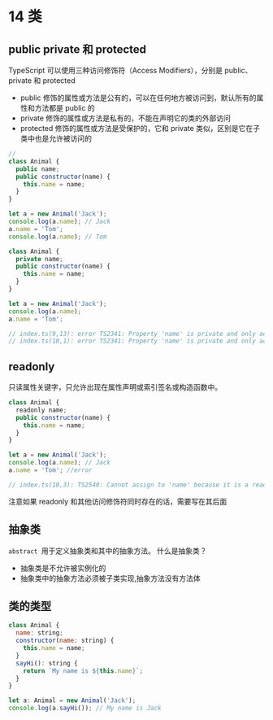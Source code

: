 # 14 类
## public private 和 protected
TypeScript 可以使用三种访问修饰符（Access Modifiers），分别是 public、private 和 protected
* public 修饰的属性或方法是公有的，可以在任何地方被访问到，默认所有的属性和方法都是 public 的
* private 修饰的属性或方法是私有的，不能在声明它的类的外部访问
* protected 修饰的属性或方法是受保护的，它和 private 类似，区别是它在子类中也是允许被访问的
```js
//
class Animal {
  public name;
  public constructor(name) {
    this.name = name;
  }
}

let a = new Animal('Jack');
console.log(a.name); // Jack
a.name = 'Tom';
console.log(a.name); // Tom
```
```js
class Animal {
  private name;
  public constructor(name) {
    this.name = name;
  }
}

let a = new Animal('Jack');
console.log(a.name);
a.name = 'Tom';

// index.ts(9,13): error TS2341: Property 'name' is private and only accessible within class 'Animal'.
// index.ts(10,1): error TS2341: Property 'name' is private and only accessible within class 'Animal'.
```
## readonly
只读属性关键字，只允许出现在属性声明或索引签名或构造函数中。
```js
class Animal {
  readonly name;
  public constructor(name) {
    this.name = name;
  }
}

let a = new Animal('Jack');
console.log(a.name); // Jack
a.name = 'Tom'; //error

// index.ts(10,3): TS2540: Cannot assign to 'name' because it is a read-only property.
```
注意如果 readonly 和其他访问修饰符同时存在的话，需要写在其后面
## 抽象类
```abstract ```用于定义抽象类和其中的抽象方法。
什么是抽象类？
* 抽象类是不允许被实例化的
* 抽象类中的抽象方法必须被子类实现,抽象方法没有方法体

## 类的类型
```js
class Animal {
  name: string;
  constructor(name: string) {
    this.name = name;
  }
  sayHi(): string {
    return `My name is ${this.name}`;
  }
}

let a: Animal = new Animal('Jack');
console.log(a.sayHi()); // My name is Jack
```